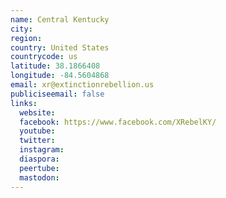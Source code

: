 ```yaml
---
name: Central Kentucky
city:
region:
country: United States
countrycode: us
latitude: 38.1866408
longitude: -84.5604868
email: xr@extinctionrebellion.us
publiciseemail: false
links:
  website:
  facebook: https://www.facebook.com/XRebelKY/
  youtube:
  twitter:
  instagram:
  diaspora:
  peertube:
  mastodon:
---
```

